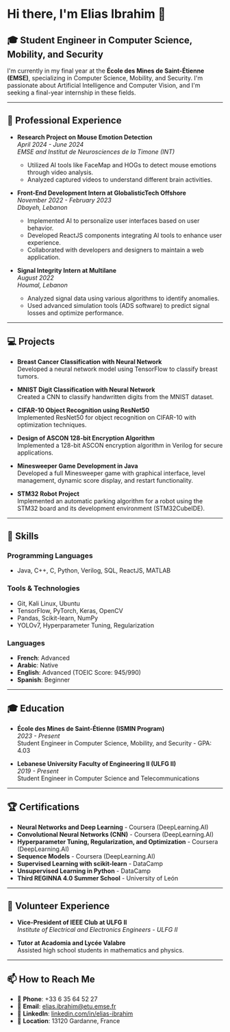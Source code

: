 # Hi there, I'm Elias Ibrahim 👋

## 🎓 Student Engineer in Computer Science, Mobility, and Security

I'm currently in my final year at the **École des Mines de Saint-Étienne (EMSE)**, specializing in Computer Science, Mobility, and Security. I'm passionate about Artificial Intelligence and Computer Vision, and I'm seeking a final-year internship in these fields.

---

## 🔭 Professional Experience

- **Research Project on Mouse Emotion Detection**  
  *April 2024 - June 2024*  
  *EMSE and Institut de Neurosciences de la Timone (INT)*  
  - Utilized AI tools like FaceMap and HOGs to detect mouse emotions through video analysis.
  - Analyzed captured videos to understand different brain activities.

- **Front-End Development Intern at GlobalisticTech Offshore**  
  *November 2022 - February 2023*  
  *Dbayeh, Lebanon*  
  - Implemented AI to personalize user interfaces based on user behavior.
  - Developed ReactJS components integrating AI tools to enhance user experience.
  - Collaborated with developers and designers to maintain a web application.

- **Signal Integrity Intern at Multilane**  
  *August 2022*  
  *Houmal, Lebanon*  
  - Analyzed signal data using various algorithms to identify anomalies.
  - Used advanced simulation tools (ADS software) to predict signal losses and optimize performance.

---

## 💻 Projects

- **Breast Cancer Classification with Neural Network**  
  Developed a neural network model using TensorFlow to classify breast tumors.

- **MNIST Digit Classification with Neural Network**  
  Created a CNN to classify handwritten digits from the MNIST dataset.

- **CIFAR-10 Object Recognition using ResNet50**  
  Implemented ResNet50 for object recognition on CIFAR-10 with optimization techniques.

- **Design of ASCON 128-bit Encryption Algorithm**  
  Implemented a 128-bit ASCON encryption algorithm in Verilog for secure applications.

- **Minesweeper Game Development in Java**  
  Developed a full Minesweeper game with graphical interface, level management, dynamic score display, and restart functionality.

- **STM32 Robot Project**  
  Implemented an automatic parking algorithm for a robot using the STM32 board and its development environment (STM32CubeIDE).

---

## 🌟 Skills

### Programming Languages

- Java, C++, C, Python, Verilog, SQL, ReactJS, MATLAB

### Tools & Technologies

- Git, Kali Linux, Ubuntu
- TensorFlow, PyTorch, Keras, OpenCV
- Pandas, Scikit-learn, NumPy
- YOLOv7, Hyperparameter Tuning, Regularization

### Languages

- **French**: Advanced
- **Arabic**: Native
- **English**: Advanced (TOEIC Score: 945/990)
- **Spanish**: Beginner

---

## 🎓 Education

- **École des Mines de Saint-Étienne (ISMIN Program)**  
  *2023 - Present*  
  Student Engineer in Computer Science, Mobility, and Security - GPA: 4.03

- **Lebanese University Faculty of Engineering II (ULFG II)**  
  *2019 - Present*  
  Student Engineer in Computer Science and Telecommunications

---

## 🏆 Certifications

- **Neural Networks and Deep Learning** - Coursera (DeepLearning.AI)
- **Convolutional Neural Networks (CNN)** - Coursera (DeepLearning.AI)
- **Hyperparameter Tuning, Regularization, and Optimization** - Coursera (DeepLearning.AI)
- **Sequence Models** - Coursera (DeepLearning.AI)
- **Supervised Learning with scikit-learn** - DataCamp
- **Unsupervised Learning in Python** - DataCamp
- **Third REGINNA 4.0 Summer School** - University of León

---

## 🤝 Volunteer Experience

- **Vice-President of IEEE Club at ULFG II**  
  *Institute of Electrical and Electronics Engineers - ULFG II*

- **Tutor at Acadomia and Lycée Valabre**  
  Assisted high school students in mathematics and physics.

---

## 📫 How to Reach Me

- 📱 **Phone**: +33 6 35 64 52 27
- 📧 **Email**: [elias.ibrahim@etu.emse.fr](mailto:elias.ibrahim@etu.emse.fr)
- 💼 **LinkedIn**: [linkedin.com/in/elias-ibrahim](https://www.linkedin.com/in/elias-ibrahim-79406b1b8/)
- 📍 **Location**: 13120 Gardanne, France

